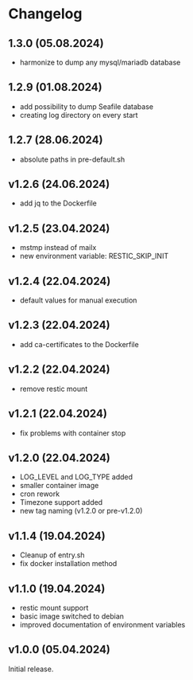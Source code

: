 # Changelog

## 1.3.0 (05.08.2024)

- harmonize to dump any mysql/mariadb database

## 1.2.9 (01.08.2024)

- add possibility to dump Seafile database
- creating log directory on every start

## 1.2.7 (28.06.2024)

- absolute paths in pre-default.sh

## v1.2.6 (24.06.2024)

- add jq to the Dockerfile

## v1.2.5 (23.04.2024)

- mstmp instead of mailx
- new environment variable: RESTIC_SKIP_INIT

## v1.2.4 (22.04.2024)

- default values for manual execution

## v1.2.3 (22.04.2024)

- add ca-certificates to the Dockerfile

## v1.2.2 (22.04.2024)

- remove restic mount

## v1.2.1 (22.04.2024)

- fix problems with container stop

## v1.2.0 (22.04.2024)

- LOG_LEVEL and LOG_TYPE added
- smaller container image
- cron rework
- Timezone support added
- new tag naming (v1.2.0 or pre-v1.2.0)

## v1.1.4 (19.04.2024)

- Cleanup of entry.sh
- fix docker installation method

## v1.1.0 (19.04.2024)

- restic mount support
- basic image switched to debian
- improved documentation of environment variables

## v1.0.0 (05.04.2024)

Initial release.
